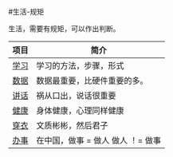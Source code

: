 #生活-规矩

生活，需要有规矩，可以作出判断。

项目 | 简介
---- | ----
[学习]() | 学习的方法，步骤，形式
[数据]() | 数据最重要，比硬件重要的多。
[讲话](https://github.com/b9zhengaoxing/MyLife/tree/master/Speak) | 祸从口出，说话很重要
[健康]() | 身体健康，心理同样健康
[穿衣]() | 文质彬彬，然后君子
[办事]() | 在中国，做事 = 做人  做人 ！= 做事

